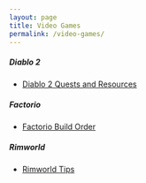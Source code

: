 ```yaml
---
layout: page
title: Video Games
permalink: /video-games/
---
```

##### Diablo 2
- [Diablo 2 Quests and Resources](https://tactictalisman.github.io/2020/06/13/diablo-two-quests.html)

##### Factorio
- [Factorio Build Order](https://tactictalisman.github.io/2020/12/01/factorio-builder-order.html)

##### Rimworld
- [Rimworld Tips](https://tactictalisman.github.io/2020/08/14/rimworld-tips.html)
